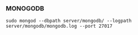 ### MONOGODB
`sudo mongod --dbpath server/mongodb/ --logpath server/mongodb/mongodb.log --port 27017`
